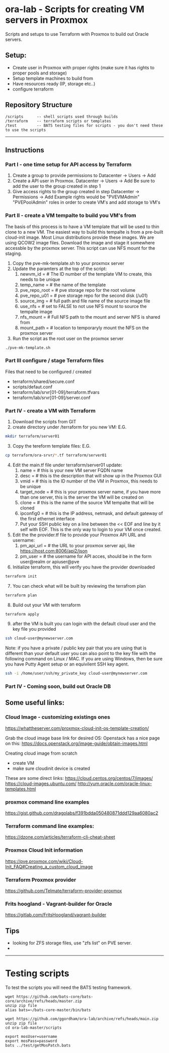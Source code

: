# ora-lab - Scripts for creating VM servers in Proxmox

Scripts and setups to use Terraform with Proxmox to build out Oracle servers.

## Setup:
- Create user in Proxmox with proper rights (make sure it has rights to proper pools and storage)
- Setup template machines to build from
- Have resources ready (IP, storage etc..)
- configure terraform

## Repository Structure

```
/scripts      -- shell scripts used through builds
/terraform    -- terraform scripts or templates
/test         -- BATS testing files for scripts - you don't need these to use the scripts
```

---------------------------------------------

## Instructions
### Part I - one time setup for API access by Terraform
1. Create a group to provide permissions to
   Datacenter -> Users -> Add
2. Create a API user in Proxmox.
   Datacenter -> Users -> Add
   Be sure to add the user to the group created in step 1
3. Give access rights to the group created in step
   Datacenter -> Permissions -> Add
   Example rights would be "PVEVMAdmin" "PVEPoolAdmin" roles in order to create VM's and add storage to VM's

### Part II - create a VM tempalte to build you VM's from
The basis of this process is to have a VM template that will be used to thin clone to a new VM.
The easiest way to build this tempalte is from a pre-built cloud-init image. Most Linux distributions provide these images.  We are using QCOW2 image files.
Download the image and stage it somewhere accessble by the proxmox server.
This script can use NFS mount for the staging.


1. Copy the pve-mk-template.sh to your proxmox server
2. Update the paramters at the top of the script:
    1. newvm_id = # The ID number of the template VM to create, this needs to be unique
    2. temp_name = # the name of the template
    3. pve_repo_root = # pve storage repo for the root volume
    4. pve_repo_u01 = # pve storage repo for the second disk (/u01)
    5. source_img = # full path and file name of the source image file
    6. use_nfs = # set to FALSE to not use NFS mount to source the tempalte image
    7. nfs_mount = # Full NFS path to the mount and server NFS is shared from
    8. mount_path = # location to temporaryly mount the NFS on the proxmox server
3. Run the script as the root user on the proxmox server
```bash
./pve-mk-template.sh
```
### Part III configure / stage Terraform files

Files that need to be configured / created
- terraform/shared/secure.conf
- scripts/defaut.conf
- terraform/lab/srvr[01-09]/terraform.tfvars
- terraform/lab/srvr[01-09]/server.conf

### Part IV - create a VM with Terraform
1. Download the scripts from GIT
2. create directory under /terraform for you new VM: E.G.
```bash
mkdir terraform/server01
```
3. Copy the tereform template files: E.G.
```bash
cp terraform/ora-srvr/*.tf terraform/server01
```
4. Edit the main.tf file under terraform/server01 update:
    1. name = # this is your new VM server FQDN name
    2. desc = # this is the description that will show up in the Proxmox GUI
    3. vmid = # this is the ID number of the VM in Proxmox, this needs to be unique
    4. target_node = # this is your proxmox server name, if you have more than one server, this is the server the VM will be created on
    5. clone = # this is the name of the source VM tempalte that will be cloned
    6. ipconfig0 = # this is the IP address, netmask, and default gateway of the first ethernet interface
    7. Put your SSH public key on a line between the << EOF and line by it self with EOF.  This is the only way to login to your VM once created.
5. Edit the the provider.tf file to provide your Proxmox API URL and username:
    1. pm_api_url = # the URL to your proxmox server api, like https://host.com:8006/api2/json
    2. pm_user = # the username for API acces, should be in the form user@realm or apiuser@pve
6. Initialize terraform, this will verify you have the provider downloaded
```bash
terraform init
```
7. You can check what will be built by reviewing the terrafrom plan
```bash
terraform plan
```
8. Build out your VM with terraform
```bash
terraform apply
```
9. after the VM is built you can login with the default cloud user and the key file you provided
```bash
ssh cloud-user@mynewserver.com
```
Note: if you have a private / public key pair that you are using that is different than your default user you can also point to the key file with the following command on Linux / MAC.  If you are using Windows, then be sure you have Putty Agent setup or an equivilent SSH key agent.
```bash
ssh -i /home/user/ssh/my_private_key cloud-user@mynewserver.com
```


### Part IV - Coming soon, build out Oracle DB

## Some useful links:

### Cloud Image - customizing existings ones
https://whattheserver.com/proxmox-cloud-init-os-template-creation/

Grab the cloud image base link for desired OS: Openstack has a nice page on this: https://docs.openstack.org/image-guide/obtain-images.html

Creating cloud image from scratch
- create VM
- make sure cloudinit device is created

These are some direct links:
https://cloud.centos.org/centos/7/images/
https://cloud-images.ubuntu.com/
http://yum.oracle.com/oracle-linux-templates.html

### proxmox command line examples
https://gist.github.com/dragolabs/f391bdda050480871ddd129aa6080ac2

### Terraform command line examples:
https://dzone.com/articles/terraform-cli-cheat-sheet

### Proxmox Cloud Init information
https://pve.proxmox.com/wiki/Cloud-Init_FAQ#Creating_a_custom_cloud_image

### Terraform Proxmox provider
https://github.com/Telmate/terraform-provider-proxmox

### Frits hoogland - Vagrant-builder for Oracle
https://gitlab.com/FritsHoogland/vagrant-builder


## Tips
- looking for ZFS storage files, use "zfs list" on PVE server.
-

---------------------------------------------

# Testing scripts

To test the scripts you will need the BATS testing framework.

```
wget https://github.com/bats-core/bats-core/archive/refs/heads/master.zip
unzip zip file
alias bats=~/bats-core-master/bin/bats

wget https://github.com/ggordham/ora-lab/archive/refs/heads/main.zip
unzip zip file
cd ora-lab-master/scripts

export mosUser=username
export mosPass=password
bats ../test/getMosPatch.bats
```


